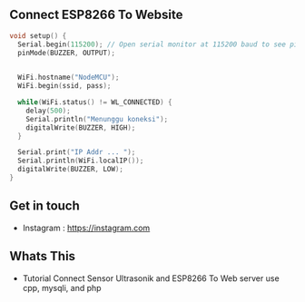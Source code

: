 ## Connect ESP8266 To Website

```cpp
void setup() {
  Serial.begin(115200); // Open serial monitor at 115200 baud to see ping results.
  pinMode(BUZZER, OUTPUT);
  

  WiFi.hostname("NodeMCU");
  WiFi.begin(ssid, pass);

  while(WiFi.status() != WL_CONNECTED) {
    delay(500);
    Serial.println("Menunggu koneksi");  
    digitalWrite(BUZZER, HIGH);
  }

  Serial.print("IP Addr ... ");
  Serial.println(WiFi.localIP());
  digitalWrite(BUZZER, LOW);
}


```
## Get in touch

- Instagram : https://instagram.com

## Whats This

- Tutorial Connect Sensor Ultrasonik and ESP8266 To Web server use cpp, mysqli, and php